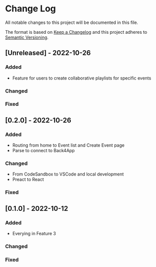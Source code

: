 # Change Log
All notable changes to this project will be documented in this file.
 
The format is based on [Keep a Changelog](http://keepachangelog.com/)
and this project adheres to [Semantic Versioning](http://semver.org/).
 
## [Unreleased] - 2022-10-26
 
### Added
- Feature for users to create collaborative playlists for specific events
 
### Changed
 
### Fixed
 
## [0.2.0] - 2022-10-26
 
### Added
- Routing from home to Event list and Create Event page
- Parse to connect to Back4App
 
### Changed
- From CodeSandbox to VSCode and local development
- Preact to React
 
### Fixed
 
 
## [0.1.0] - 2022-10-12
 
### Added
- Everying in Feature 3
   
### Changed
 
### Fixed
